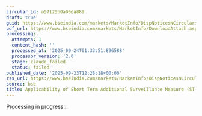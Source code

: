 ```yaml
---
circular_id: a57125b0a06da889
draft: true
guid: https://www.bseindia.com/markets/MarketInfo/DispNoticesNCirculars.aspx?Noticeid={7A28D1A6-1553-4BC3-8794-F4BF18EEBD79}&noticeno=20250923-50&dt=09/23/2025&icount=50&totcount=84&flag=0
pdf_url: https://www.bseindia.com/markets/MarketInfo/DownloadAttach.aspx?id=20250923-50&attachedId=d65bd030-4ca4-46b6-83f9-38f18acaecba
processing:
  attempts: 1
  content_hash: ''
  processed_at: '2025-09-24T01:33:51.896588'
  processor_version: '2.0'
  stage: claude_failed
  status: failed
published_date: '2025-09-23T12:28:18+00:00'
rss_url: https://www.bseindia.com/markets/MarketInfo/DispNoticesNCirculars.aspx?Noticeid={7A28D1A6-1553-4BC3-8794-F4BF18EEBD79}&noticeno=20250923-50&dt=09/23/2025&icount=50&totcount=84&flag=0
source: bse
title: Applicability of Short Term Additional Surveillance Measure (ST-ASM)
---
```


Processing in progress...